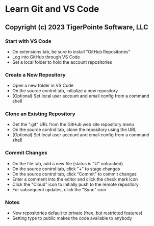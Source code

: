 # Learn Git and VS Code
## Copyright (c) 2023 TigerPointe Software, LLC

### Start with VS Code
* On extensions tab, be sure to install "GitHub Repositories"
* Log into GitHub through VS Code
* Set a local folder to hold the account repositories

### Create a New Repository
* Open a new folder in VS Code
* On the source control tab, initialize a new repository
* (Optional) Set local user account and email config  from a command shell

### Clone an Existing Repository
* Get the ".git" URL from the GitHub web site repository menu
* On the source control tab, clone the repository using the URL
* (Optional) Set local user account and email config  from a command shell

### Commit Changes
* On the file tab, add a new file (status is "U" untracked)
* On the source control tab, click "+" to stage changes
* On the source control tab, click "Commit" to commit changes
* Enter a comment into the editor and click the check mark icon
* Click the "Cloud" icon to initially push to the remote repository
* For subsequent updates, click the "Sync" icon

### Notes
* New repositories default to private (free, but restricted features)
* Setting type to public makes the code available to anybody
